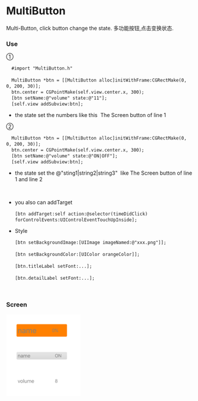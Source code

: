 # MultiButton
Multi-Button, click button change the state. 多功能按钮,点击变换状态.

### Use

①

      #import "MultiButton.h"

      MultiButton *btn = [[MultiButton alloc]initWithFrame:CGRectMake(0, 0, 200, 30)];
      btn.center = CGPointMake(self.view.center.x, 300);
      [btn setName:@"volume" state:@"11"];
      [self.view addSubview:btn];

* the state set the numbers like this  The Screen button of line 1

②

      MultiButton *btn = [[MultiButton alloc]initWithFrame:CGRectMake(0, 0, 200, 30)];
      btn.center = CGPointMake(self.view.center.x, 300);
      [btn setName:@"volume" state:@"ON|OFF"];
      [self.view addSubview:btn];
      
* the state set the @"sting1|string2|string3"  like  The Screen button of line 1 and line 2

    

* you also can addTarget
        
      [btn addTarget:self action:@selector(timeDidClick) forControlEvents:UIControlEventTouchUpInside];

* Style
       
      [btn setBackgroundImage:[UIImage imageNamed:@"xxx.png"]];
      
      [btn setBackgroundColor:[UIColor orangeColor]];
      
      [btn.titleLabel setFont:...];
      
      [btn.detailLabel setFont:...];
      

### Screen
 <img src="https://github.com/qianlishun/MultiButton/blob/master/QQ20161013-0@2x.png?raw=true" alt="" width="200" />
